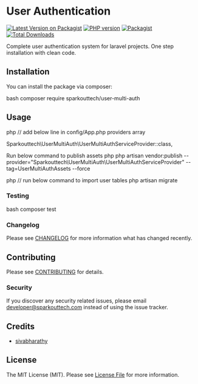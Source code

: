 # User Authentication

[![Latest Version on Packagist](https://img.shields.io/packagist/v/sparkouttech/user-multi-auth.svg?style=flat-square)](https://packagist.org/packages/sparkouttech/user-multi-auth)
<a href="https://packagist.org/packages/sparkouttech.user-multi-auth"><img src="https://img.shields.io/packagist/php-v/sparkouttech.user-multi-auth?style=flat-square" alt="PHP version"></a>
[![Packagist](https://img.shields.io/packagist/l/sparkouttech/user-multi-auth.svg)](https://packagist.org/packages/sparkouttech/user-multi-auth) 
[![Total Downloads](https://img.shields.io/packagist/dt/sparkouttech/user-multi-auth.svg?style=flat-square)](https://packagist.org/packages/sparkouttech/user-multi-auth)

Complete user authentication system for laravel projects. One step installation with clean code.

## Installation

You can install the package via composer:

bash
composer require sparkouttech/user-multi-auth


## Usage

php
// add below line in config/App.php providers array

Sparkouttech\UserMultiAuth\UserMultiAuthServiceProvider::class,


Run below command to publish assets 
php
php artisan vendor:publish --provider="Sparkouttech\UserMultiAuth\UserMultiAuthServiceProvider" --tag=UserMultiAuthAssets --force


php
// run below command to import user tables 
php artisan migrate


### Testing

bash
composer test


### Changelog

Please see [CHANGELOG](CHANGELOG.md) for more information what has changed recently.

## Contributing

Please see [CONTRIBUTING](CONTRIBUTING.md) for details.

### Security

If you discover any security related issues, please email developer@sparkouttech.com instead of using the issue tracker.

## Credits

-   [sivabharathy](https://github.com/gotocva)

## License

The MIT License (MIT). Please see [License File](LICENSE.md) for more information.